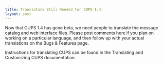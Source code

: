 ```yaml
---
title: Translators Still Needed for CUPS 1.4!
layout: post
---
```


Now that CUPS 1.4 has gone beta, we need people to translate the message catalog and web interface files. Please post comments here if you plan on working on a particular language, and then follow up with your actual translations on the Bugs & Features page.Instructions for translating CUPS can be found in the Translating and Customizing CUPS documentation.
